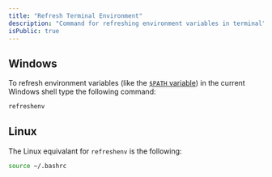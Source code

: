 ```yaml
---
title: "Refresh Terminal Environment"
description: "Command for refreshing environment variables in terminal"
isPublic: true
---
```


## Windows

To refresh environment variables (like the [`$PATH` variable](path-variable))
in the current Windows shell type the following command:

```sh
refreshenv
```

## Linux

The Linux equivalant for `refreshenv` is the following:

```sh
source ~/.bashrc
```
